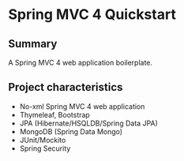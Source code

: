 Spring MVC 4 Quickstart
=========================================

Summary
-------
A Spring MVC 4 web application boilerplate.

Project characteristics
-------------------------
* No-xml Spring MVC 4 web application
* Thymeleaf, Bootstrap
* JPA (Hibernate/HSQLDB/Spring Data JPA)
* MongoDB (Spring Data Mongo)
* JUnit/Mockito
* Spring Security

